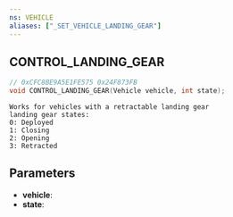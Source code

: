 ```yaml
---
ns: VEHICLE
aliases: ["_SET_VEHICLE_LANDING_GEAR"]
---
```

## CONTROL_LANDING_GEAR

```c
// 0xCFC8BE9A5E1FE575 0x24F873FB
void CONTROL_LANDING_GEAR(Vehicle vehicle, int state);
```

```
Works for vehicles with a retractable landing gear  
landing gear states:  
0: Deployed  
1: Closing  
2: Opening  
3: Retracted  
```

## Parameters
* **vehicle**: 
* **state**: 

